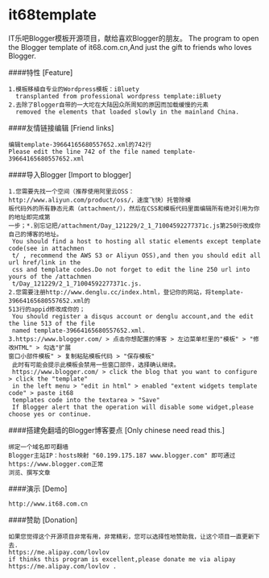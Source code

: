 it68template
============

IT乐吧Blogger模板开源项目，献给喜欢Blogger的朋友。
The program to open the Blogger template of it68.com.cn,And just the gift to friends who loves Blogger.

####特性 [Feature]

    1.模板移植自专业的Wordpress模板：iBluety
	  transplanted from professional wordpress template:iBluety
    2.去除了Blogger自带的一大坨在大陆因众所周知的原因而加载缓慢的元素
	  removed the elements that loaded slowly in the mainland China.

	
####友情链接编辑 [Friend links]

    编辑template-39664165680557652.xml的742行
	Please edit the line 742 of the file named template-39664165680557652.xml


####导入Blogger [Import to blogger]

    1.您需要先找一个空间（推荐使用阿里云OSS：http://www.aliyun.com/product/oss/，速度飞快）托管除模
	板代码外的所有静态元素（attachment/），然后在CSS和模板代码里面编辑所有绝对引用为你的地址即完成第
	一步；*.别忘记把/attachment/Day_121229/2_1_71004592277371c.js第250行改成你自己的博客的地址。
	 You should find a host to hosting all static elements except template code(see in attachmen
	 t/ , recommend the AWS S3 or Aliyun OSS),and then you should edit all url href/link in the
	 css and template codes.Do not forget to edit the line 250 url into yours of the /attachmen
	 t/Day_121229/2_1_71004592277371c.js. 
    2.您需要注册http://www.denglu.cc/index.html，登记你的网站，将template-39664165680557652.xml的
	513行的appid修改成你的；
	 You should register a disqus account or denglu account,and the edit the line 513 of the file
	 named template-39664165680557652.xml.
    3.https://www.blogger.com/ > 点击你想配置的博客 > 左边菜单栏里的"模板" > "修改HTML" > 勾选"扩展
	窗口小部件模板" > 复制粘贴模板代码 > "保存模板"
     此时有可能会提示此模板会禁用一些窗口部件，选择确认继续。
	 https://www.blogger.com/ > click the blog that you want to configure > click the "template"
	 in the left menu > "edit in html" > enabled "extent widgets template code" > paste it68 
	 templates code into the textarea > "Save"
     If Blogger alert that the operation will disable some widget,please choose yes or continue.



####搭建免翻墙的Blogger博客要点 [Only chinese need read this.]

    绑定一个域名即可翻墙
    Blogger主站IP：hosts映射 "60.199.175.187 www.blogger.com" 即可通过https://www.blogger.com正常
	浏览、撰写文章

####演示 [Demo]

    http://www.it68.com.cn
    
####赞助 [Donation]

    如果您觉得这个开源项目非常有用，非常精彩，您可以选择性地赞助我，让这个项目一直更新下去.
	https://me.alipay.com/lovlov
	if thinks this program is excellent,please donate me via alipay
	https://me.alipay.com/lovlov .
